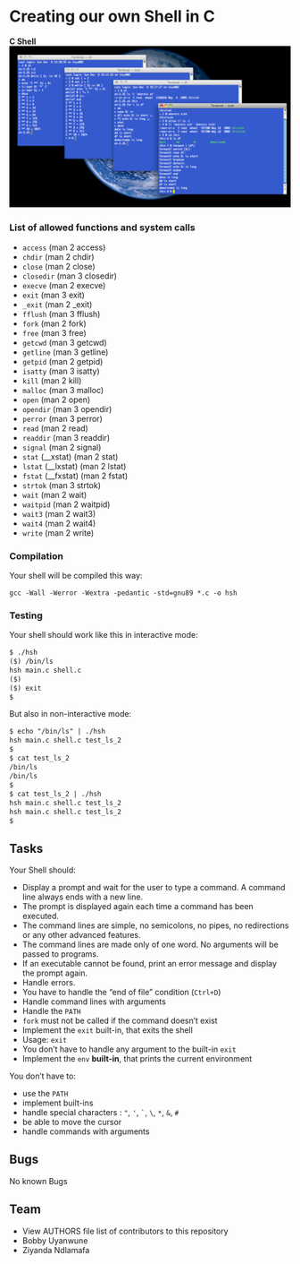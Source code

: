 # Creating our own Shell in C

**C Shell**
![shell](/C_shell.png)

<h3>List of allowed functions and system calls</h3>

<ul>
<li><code>access</code> (man 2 access)</li>
<li><code>chdir</code> (man 2 chdir)</li>
<li><code>close</code> (man 2 close)</li>
<li><code>closedir</code> (man 3 closedir)</li>
<li><code>execve</code> (man 2 execve)</li>
<li><code>exit</code> (man 3 exit)</li>
<li><code>_exit</code> (man 2 _exit)</li>
<li><code>fflush</code> (man 3 fflush)</li>
<li><code>fork</code> (man 2 fork)</li>
<li><code>free</code> (man 3 free)</li>
<li><code>getcwd</code> (man 3 getcwd)</li>
<li><code>getline</code> (man 3 getline)</li>
<li><code>getpid</code> (man 2 getpid)</li>
<li><code>isatty</code> (man 3 isatty)</li>
<li><code>kill</code> (man 2 kill)</li>
<li><code>malloc</code> (man 3 malloc)</li>
<li><code>open</code> (man 2 open)</li>
<li><code>opendir</code> (man 3 opendir)</li>
<li><code>perror</code> (man 3 perror)</li>
<li><code>read</code> (man 2 read)</li>
<li><code>readdir</code> (man 3 readdir)</li>
<li><code>signal</code> (man 2 signal)</li>
<li><code>stat</code> (__xstat) (man 2 stat)</li>
<li><code>lstat</code> (__lxstat) (man 2 lstat)</li>
<li><code>fstat</code> (__fxstat) (man 2 fstat)</li>
<li><code>strtok</code> (man 3 strtok)</li>
<li><code>wait</code> (man 2 wait)</li>
<li><code>waitpid</code> (man 2 waitpid)</li>
<li><code>wait3</code> (man 2 wait3)</li>
<li><code>wait4</code> (man 2 wait4)</li>
<li><code>write</code> (man 2 write)</li>
</ul>

<h3>Compilation</h3>

<p>Your shell will be compiled this way:</p>

<pre><code>gcc -Wall -Werror -Wextra -pedantic -std=gnu89 *.c -o hsh
</code></pre>
<h3>Testing</h3>

<p>Your shell should work like this in interactive mode:</p>

<pre><code>$ ./hsh
($) /bin/ls
hsh main.c shell.c
($)
($) exit
$
</code></pre>

<p>But also in non-interactive mode:</p>

<pre><code>$ echo &quot;/bin/ls&quot; | ./hsh
hsh main.c shell.c test_ls_2
$
$ cat test_ls_2
/bin/ls
/bin/ls
$
$ cat test_ls_2 | ./hsh
hsh main.c shell.c test_ls_2
hsh main.c shell.c test_ls_2
$
</code></pre>
<h2 class="gap">Tasks</h2>
<p>Your Shell should:</p>

<ul>
<li>Display a prompt and wait for the user to type a command. A command line always ends with a new line.</li>
<li>The prompt is displayed again each time a command has been executed.</li>
<li>The command lines are simple, no semicolons, no pipes, no redirections or any other advanced features.</li>
<li>The command lines are made only of one word. No arguments will be passed to programs.</li>
<li>If an executable cannot be found, print an error message and display the prompt again.</li>
<li>Handle errors.</li>
<li>You have to handle the &ldquo;end of file&rdquo; condition (<code>Ctrl+D</code>)</li>
<li>Handle command lines with arguments</li>
<li>Handle the <code>PATH</code></li>
<li><code>fork</code> must not be called if the command doesn&rsquo;t exist</li>
<li>Implement the <code>exit</code> built-in, that exits the shell</li>
<li>Usage: <code>exit</code></li>
<li>You don&rsquo;t have to handle any argument to the built-in <code>exit</code></li>
<li>Implement the <code>env</code> <strong>built-in</strong>, that prints the current environment</li>
</ul>
<p>You don&rsquo;t have to:</p>
<ul>
<li>use the <code>PATH</code></li>
<li>implement built-ins</li>
<li>handle special characters : <code>&quot;</code>, <code>&#39;</code>, <code>`</code>, <code>\</code>, <code>*</code>, <code>&amp;</code>, <code>#</code></li>
<li>be able to move the cursor</li>
<li>handle commands with arguments</li>
</ul>
<h2 class="gap">Bugs</h2>
No known Bugs
<h2 class="gap">Team</h2>
<ul>
<li>View AUTHORS file list of contributors to this repository</li>
<li>Bobby Uyanwune</li>
<li>Ziyanda Ndlamafa</li>
</ul>
